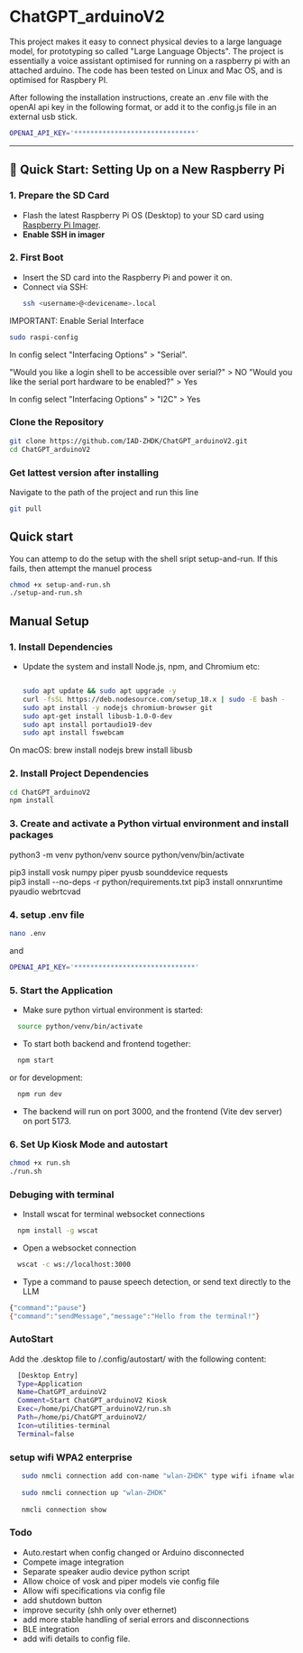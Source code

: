 #  ChatGPT_arduinoV2 

This project makes it easy to connect physical devies to a large language model, for prototyping so called "Large Language Objects". The project is essentially a voice assistant optimised for running on a raspberry pi with an attached arduino. The code has been tested on Linux and Mac OS, and is optimised for Raspbery PI. 

After following the installation instructions, create an .env file with the openAI api key in the following format, or add it to the config.js file in an external usb stick. 

 ```bash
OPENAI_API_KEY='******************************' 
  ```

---

## 🚀 Quick Start: Setting Up on a New Raspberry Pi

### 1. **Prepare the SD Card**
- Flash the latest Raspberry Pi OS (Desktop) to your SD card using [Raspberry Pi Imager](https://www.raspberrypi.com/software/).
- **Enable SSH in imager**  

### 2. **First Boot**
- Insert the SD card into the Raspberry Pi and power it on.
- Connect via SSH:  
  ```bash
  ssh <username>@<devicename>.local
  ```
 
  
IMPORTANT: Enable Serial Interface

  ```bash
  sudo raspi-config
  ```

In config select "Interfacing Options" > "Serial". 

"Would you like a login shell to be accessible over serial?" > NO
"Would you like the serial port hardware to be enabled?" > Yes

In config select "Interfacing Options" > "I2C" > Yes



### **Clone the Repository**
```bash
git clone https://github.com/IAD-ZHDK/ChatGPT_arduinoV2.git
cd ChatGPT_arduinoV2
```   

### **Get lattest version after installing**

Navigate to the path of the project and run this line
```bash
git pull
```  

## Quick start

You can attemp to do the setup with the shell sript setup-and-run. If this fails, then attempt the manuel process 

```bash
chmod +x setup-and-run.sh
./setup-and-run.sh
```

## Manual Setup

### 1. **Install Dependencies**
- Update the system and install Node.js, npm, and Chromium etc:
  ```bash

  sudo apt update && sudo apt upgrade -y
  curl -fsSL https://deb.nodesource.com/setup_18.x | sudo -E bash -
  sudo apt install -y nodejs chromium-browser git
  sudo apt-get install libusb-1.0-0-dev
  sudo apt install portaudio19-dev
  sudo apt install fswebcam

On macOS:
  brew install nodejs
  brew install libusb


### 2. **Install Project Dependencies**
```bash
cd ChatGPT_arduinoV2
npm install
```

### 3. Create and activate a Python virtual environment and install packages

python3 -m venv python/venv
source python/venv/bin/activate

pip3 install vosk numpy piper pyusb sounddevice requests  
pip3 install --no-deps -r python/requirements.txt
pip3 install onnxruntime pyaudio webrtcvad 

### 4. setup .env file

```bash
nano .env
```
and 
 ```bash
OPENAI_API_KEY='******************************' 
  ```

### 5. **Start the Application**

- Make sure python virtual environment is started:

```bash
  source python/venv/bin/activate
```
- To start both backend and frontend together:
```bash
  npm start
```
or for development:

```bash
  npm run dev
```

- The backend will run on port 3000, and the frontend (Vite dev server) on port 5173.

### 6. **Set Up Kiosk Mode and autostart**

```bash
chmod +x run.sh
./run.sh
```

### Debuging with terminal 

- Install wscat for terminal websocket connections
```bash
  npm install -g wscat
```
- Open a websocket connection
```bash
  wscat -c ws://localhost:3000
```

- Type a command to pause speech detection, or send text directly to the LLM
```bash
{"command":"pause"}
{"command":"sendMessage","message":"Hello from the terminal!"}
```

###  AutoStart

Add the .desktop file to /.config/autostart/ with the following content:

```bash
  [Desktop Entry]
  Type=Application
  Name=ChatGPT_arduinoV2
  Comment=Start ChatGPT_arduinoV2 Kiosk
  Exec=/home/pi/ChatGPT_arduinoV2/run.sh
  Path=/home/pi/ChatGPT_arduinoV2/
  Icon=utilities-terminal
  Terminal=false
```

### setup wifi WPA2 enterprise
```bash
   sudo nmcli connection add con-name "wlan-ZHDK" type wifi ifname wlan0 ssid "YOUR_SSID" wifi-sec.key-mgmt wpa-eap 802-1x.eap peap 802-1x.phase2-auth mschapv2 802-1x.identity "YOUR_USERNAME" 802-1x.password "YOUR_PASSWORD" ipv4.method auto connection.autoconnect yes
  
   sudo nmcli connection up "wlan-ZHDK"
  
   nmcli connection show
```
###  Todo

- Auto.restart when config changed or Arduino disconnected
- Compete image integration 
- Separate speaker audio device python script
- Allow choice of vosk and piper models vie config file
- Allow wifi specifications via config file 
- add shutdown button 
- improve security (shh only over ethernet)
- add more stable handling of serial errors and disconnections
- BLE integration 
- add wifi details to config file.
